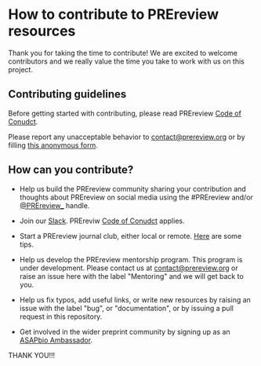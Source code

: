 # How to contribute to PREreview resources

Thank you for taking the time to contribute! We are excited to welcome contributors and we really value the time you take to 
work with us on this project.

## Contributing guidelines

Before getting started with contributing, please read PREreview [Code of Conudct](https://v2.prereview.org/docs/code_of_conduct).

Please report any unacceptable behavior to contact@prereview.org or by filling [this anonymous form](https://forms.gle/pyYvw3PB5L4B49oN6).

## How can you contribute? 

* Help us build the PREreview community sharing your contribution and thoughts about PREreview on social media using the #PREreview and/or
[@PREreview_](https://twitter.com/PREreview_) handle. 

* Join our [Slack](https://join.slack.com/t/prereview/shared_invite/enQtNzYzNDE5NTE3MDYxLWU5ZmIzMmI4OGVhMWMwY2I5ZTllM2JhYzNmMTBkMzBiZWUzOGEzMzQ3ZWY1MDRiNzA2NDRjYWE1MmE5MGI3MDM). 
PREreviw [Code of Conudct](https://v2.prereview.org/docs/code_of_conduct) applies.

* Start a PREreview journal club, either local or remote. [Here](https://v2.prereview.org/docs/resources) are some tips.

* Help us develop the PREreview mentorship program. This program is under development. Please contact us at contact@prereview.org or raise an issue here with the label "Mentoring" and we will get back to you.

* Help us fix typos, add useful links, or write new resources by raising an issue with the label "bug", or "documentation", or by issuing a pull request in this repository. 

* Get involved in the wider preprint community by signing up as an [ASAPbio Ambassador](http://asapbio.org/asapbio-ambassadors).

THANK YOU!!!
